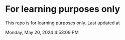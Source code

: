 # For learning purposes only
This repo is for learning purposes only.
Last updated at

Monday, May 20, 2024 4:53:09 PM

